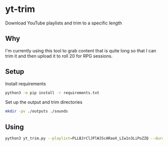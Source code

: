 # yt-trim

Download YouTube playlists and trim to a specific length

## Why

I'm currently using this tool to grab content that is quite long so that I can
trim it and then upload it to roll 20 for RPG sessions.

## Setup

Install requirements

```sh
python3 -m pip install -r requirements.txt
```

Set up the output and trim directories
```sh
mkdir -pv ./outputs ./sounds
```

## Using

```sh
python3 yt_trim.py --playlist=PLLBJrClJPlWJScARaoX_LIw1n3LiPoZZQ --duration=1
```
